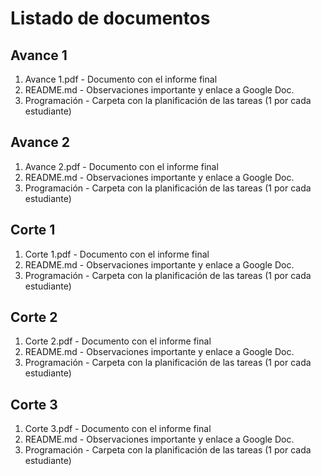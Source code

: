 # Listado de documentos

## Avance 1

1. Avance 1.pdf - Documento con el informe final
2. README.md - Observaciones importante y enlace a Google Doc.
3. Programación - Carpeta con la planificación de las tareas (1 por cada estudiante)

## Avance 2

1. Avance 2.pdf - Documento con el informe final
2. README.md - Observaciones importante y enlace a Google Doc.
3. Programación - Carpeta con la planificación de las tareas (1 por cada estudiante)

## Corte 1

1. Corte 1.pdf - Documento con el informe final
2. README.md - Observaciones importante y enlace a Google Doc.
3. Programación - Carpeta con la planificación de las tareas (1 por cada estudiante)

## Corte 2

1. Corte 2.pdf - Documento con el informe final
2. README.md - Observaciones importante y enlace a Google Doc.
3. Programación - Carpeta con la planificación de las tareas (1 por cada estudiante)

## Corte 3

1. Corte 3.pdf - Documento con el informe final
2. README.md - Observaciones importante y enlace a Google Doc.
3. Programación - Carpeta con la planificación de las tareas (1 por cada estudiante)
